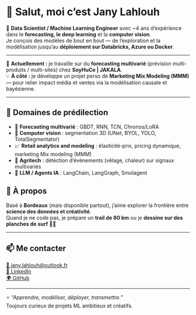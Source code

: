 # 👋 Salut, moi c’est Jany Lahlouh

🎯 **Data Scientist / Machine Learning Engineer** avec ~4 ans d’expérience dans le **forecasting, le deep learning** et la **computer vision**.  
Je conçois des modèles de bout en bout — de l’exploration et la modélisation jusqu’au **déploiement sur Databricks, Azure ou Docker**.

---

🔭 **Actuellement :** je travaille sur du **forecasting multivarié** (prévision multi-produits / multi-sites) chez **SoyHuCe | JAKALA**.  
💡 **À côté :** je développe un projet perso de **Marketing Mix Modeling (MMM)** — pour relier impact média et ventes via la modélisation causale et bayésienne.

---

## 🧠 Domaines de prédilection

- 🧩 **Forecasting multivarié** : GBDT, RNN, TCN, Chronos/LoRA  
- 🩻 **Computer vision** : segmentation 3D (UNet, BYOL, YOLO, TotalSegmentator)  
- 📈 **Retail analytics and modeling** : élasticité-prix, pricing dynamique, marketing Mix modeling (MMM)
- 🌾 **Agritech** : détection d’événements (vêlage, chaleur) sur signaux multivariés  
- 🤖 **LLM / Agents IA** : LangChain, LangGraph, Smolagent  


## 🌿 À propos

Basé à **Bordeaux** (mais disponible partout), j’aime explorer la frontière entre **science des données et créativité**.  
Quand je ne code pas, je prépare un **trail de 80 km** ou je **dessine sur des planches de surf** 🏄‍♂️  

---

## 📫 Me contacter

[📧 jany.lahlouh@outlook.fr](mailto:jany.lahlouh@outlook.fr)  
[💼 LinkedIn](https://www.linkedin.com/in/jany-lahlouh/)  
[🌍 GitHub](https://github.com/janylahlouh)

---

⭐ *“Apprendre, modéliser, déployer, transmettre.”*  
Toujours curieux de projets ML ambitieux et créatifs.
